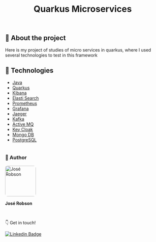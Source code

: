 <h1 align="center"> 
  <strong>Quarkus Microservices</strong>
</h1>
<br>

## 🔎 About the project
Here is my project of studies of micro services in quarkus, where I used several technologies to test in this framework

 
## 🔧 Technologies

- [Java](https://www.java.com/pt-BR/)
- [Quarkus](https://quarkus.io/)
- [Kibana](https://www.elastic.co/pt/kibana/)
- [Elasti Search](https://www.elastic.co/pt/elasticsearch/)
- [Prometheus](https://prometheus.io/docs/introduction/overview/)
- [Grafana](https://grafana.com/)
- [Jaeger](https://www.jaegertracing.io/)
- [Kafka](https://kafka.apache.org/)
- [Active MQ](https://activemq.apache.org/)
- [Key Cloak](https://www.keycloak.org/)
- [Mongo DB](https://www.mongodb.com/)
- [PostgreSQL](https://www.postgresql.org/)
<br><br>

### 🧑 Author

 <img style="border-radius: 8px" src="https://user-images.githubusercontent.com/82779533/158067762-8d25be74-d955-41da-8a96-f400e75f902b.jpg" width="100px;" alt="José Robson"/>

<strong>José Robson</strong>


<br />


:point_down: Get in touch!


[![Linkedin Badge](https://img.shields.io/badge/-LinkedIn-blue?style=for-the-badge&logo=Linkedin&logoColor=white&link=https://www.linkedin.com/in/josé-robson-52b0bb208)](https://www.linkedin.com/in/josé-robson-52b0bb208)
